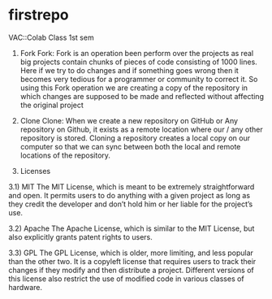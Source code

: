 # firstrepo
VAC::Colab Class 1st sem

1) Fork
Fork: Fork is an operation been perform over the projects as real big projects contain chunks of pieces of code consisting of 1000 lines. Here if we try to do changes and if something goes wrong then it becomes very tedious for a programmer or community to correct it. So using this Fork operation we are creating a copy of the repository in which changes are supposed to be made and reflected without affecting the original project

2) Clone
Clone: When we create a new repository on GitHub or Any repository on Github, it exists as a remote location where our / any other repository is stored. Cloning a repository creates a local copy on our computer so that we can sync between both the local and remote locations of the repository.

3) Licenses

3.1) MIT
The MIT License, which is meant to be extremely straightforward and open. It permits users to do anything with a given project as long as they credit the developer and don’t hold him or her liable for the project’s use.

3.2) Apache
The Apache License, which is similar to the MIT License, but also explicitly grants patent rights to users.

3.3) GPL
The GPL License, which is older, more limiting, and less popular than the other two. It is a copyleft license that requires users to track their changes if they modify and then distribute a project. Different versions of this license also restrict the use of modified code in various classes of hardware.
